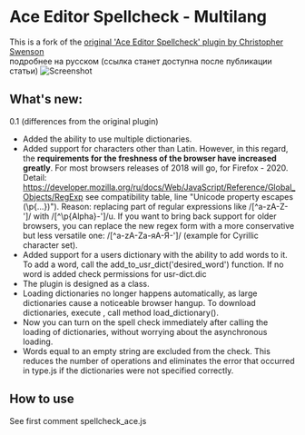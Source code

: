# Ace Editor Spellcheck - Multilang
This is a fork of the [original 'Ace Editor Spellcheck' plugin by Christopher Swenson](https://github.com/swenson/ace_spell_check_js)  
подробнее на русском (ссылка станет доступна после публикации статьи)
![Screenshot](screenshot.png)
## What's new:
0.1 (differences from the original plugin)
- Added the ability to use multiple dictionaries.
- Added support for characters other than Latin. However, in this regard, the **requirements for the freshness of the browser have increased greatly**. For most browsers releases of 2018 will go, for Firefox - 2020. Detail: https://developer.mozilla.org/ru/docs/Web/JavaScript/Reference/Global_Objects/RegExp see compatibility table, line "Unicode property escapes (\p{...})").
	Reason: replacing part of regular expressions like /[^a-zA-Z\-']/ with /[^\p{Alpha}\-']/u. If you want to bring back support for older browsers, you can replace the new regex form with a more conservative but less versatile one: /[^a-zA-Zа-яА-Я\-']/ (example for Cyrillic character set).
- Added support for a users dictionary with the ability to add words to it. To add a word, call the add_to_usr_dict('desired_word') function. If no word is added check permissions for usr-dict.dic
- The plugin is designed as a class.
- Loading dictionaries no longer happens automatically, as large dictionaries cause a noticeable browser hangup. To download dictionaries, execute , call method load_dictionary().
- Now you can turn on the spell check immediately after calling the loading of dictionaries, without worrying about the asynchronous loading.
- Words equal to an empty string are excluded from the check. This reduces the number of operations and eliminates the error that occurred in type.js if the dictionaries were not specified correctly.

## How to use
See first comment spellcheck_ace.js
